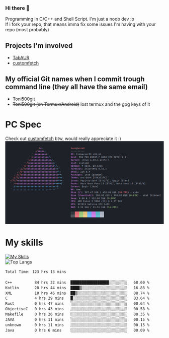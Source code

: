 ### Hi there 👋

Programming in C/C++ and Shell Script. I'm just a noob dev :p\
If i fork your repo, that means imma fix some issues I'm having with your repo (most probably)

## Projects I'm involved
 - [TabAUR](https://github.com/BurntRanch/TabAUR)
 - [customfetch](https://github.com/Toni500github/customfetch)

## My official Git names when I commit trough command line (they all have the same email)
* Toni500git
* ~~Toni500git (on Termux/Android)~~ lost termux and the gpg keys of it

# PC Spec
Check out [customfetch](https://github.com/Toni500github/customfetch) btw, would really appreciate it :)
![screenshot.png](https://github.com/Toni500github/customfetch/raw/main/screenshot.png)

# My skills
[![My Skills](https://skillicons.dev/icons?i=cpp,bash,androidstudio,arch,linux&theme=light)](https://skillicons.dev)\
![Top Langs](https://github-readme-stats.vercel.app/api/top-langs/?username=Toni500github&layout=compact)

<!--START_SECTION:waka-->

```txt
Total Time: 123 hrs 13 mins

C++          84 hrs 32 mins  █████████████████░░░░░░░░   68.60 %
Kotlin       20 hrs 44 mins  ████▒░░░░░░░░░░░░░░░░░░░░   16.83 %
XML          10 hrs 46 mins  ██▒░░░░░░░░░░░░░░░░░░░░░░   08.74 %
C            4 hrs 29 mins   █░░░░░░░░░░░░░░░░░░░░░░░░   03.64 %
Rust         0 hrs 47 mins   ░░░░░░░░░░░░░░░░░░░░░░░░░   00.64 %
ObjectiveC   0 hrs 43 mins   ░░░░░░░░░░░░░░░░░░░░░░░░░   00.58 %
Makefile     0 hrs 26 mins   ░░░░░░░░░░░░░░░░░░░░░░░░░   00.35 %
JAVA         0 hrs 11 mins   ░░░░░░░░░░░░░░░░░░░░░░░░░   00.15 %
unknown      0 hrs 11 mins   ░░░░░░░░░░░░░░░░░░░░░░░░░   00.15 %
Java         0 hrs 6 mins    ░░░░░░░░░░░░░░░░░░░░░░░░░   00.09 %
```

<!--END_SECTION:waka-->
